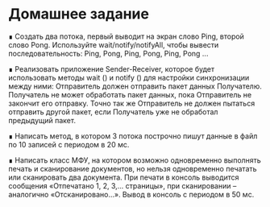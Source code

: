 # Домашнее задание

∎ Создать два потока, первый выводит на экран слово Ping, второй слово Pong. 
Используйте wait/notify/notifyAll, чтобы вывести последовательность: Ping, Pong, Ping, Pong, Ping, Pong ...

∎ Реализовать приложение Sender-Receiver, которое будет использовать методы wait () и notify () 
для настройки синхронизации между ними: Отправитель должен отправить пакет данных Получателю. 
Получатель не может обработать пакет данных, пока Отправитель не закончит его отправку. 
Точно так же Отправитель не должен пытаться отправить другой пакет, если Получатель уже не обработал предыдущий пакет.

∎ Написать метод, в котором 3 потока построчно пишут данные в файл по 10 записей с периодом в 20 мс.

∎ Написать класс МФУ, на котором возможно одновременно выполнять печать и сканирование документов, 
но нельзя одновременно печатать или сканировать два документа. При печати в консоль выводится сообщения 
«Отпечатано 1, 2, 3,... страницы», при сканировании – аналогично «Отсканировано...». 
Вывод в консоль с периодом в 50 мс.